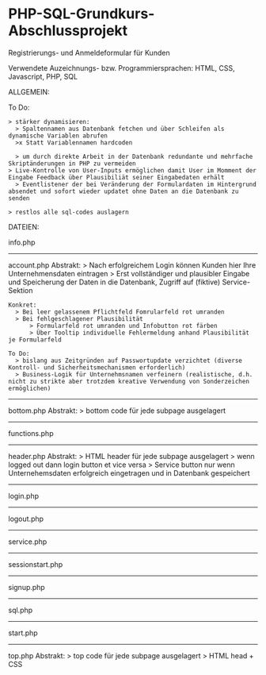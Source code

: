 # PHP-SQL-Grundkurs-Abschlussprojekt
Registrierungs- und Anmeldeformular für Kunden

Verwendete Auzeichnungs- bzw. Programmiersprachen:
HTML, CSS, Javascript, PHP, SQL


ALLGEMEIN:

  To Do:
  
    > stärker dynamisieren:
      > Spaltennamen aus Datenbank fetchen und über Schleifen als dynamische Variablen abrufen
      >x Statt Variablennamen hardcoden
      
      > um durch direkte Arbeit in der Datenbank redundante und mehrfache Skriptänderungen in PHP zu vermeiden
    > Live-Kontrolle von User-Inputs ermöglichen damit User im Momment der Eingabe Feedback über Plausibiliät seiner Eingabedaten erhält
      > Eventlistener der bei Veränderung der Formulardaten im Hintergrund absendet und sofort wieder updatet ohne Daten an die Datenbank zu senden
      
    > restlos alle sql-codes auslagern


DATEIEN:

info.php


____________________________________________________________________________________________________________________
account.php
    Abstrakt:
      > Nach erfolgreichem Login können Kunden hier Ihre Unternehmensdaten eintragen
      > Erst vollständiger und plausibler Eingabe und Speicherung der Daten in die Datenbank, Zugriff auf (fiktive) Service-Sektion

    Konkret:
      > Bei leer gelassenem Pflichtfeld Fomrularfeld rot umranden
      > Bei fehlgeschlagener Plausibilität 
          > Formularfeld rot umranden und Infobutton rot färben
          > Über Tooltip individuelle Fehlermeldung anhand Plausibilität je Formularfeld

    To Do:
      > bislang aus Zeitgründen auf Passwortupdate verzichtet (diverse Kontroll- und Sicherheitsmechanismen erforderlich)
      > Business-Logik für Unternehmsnamen verfeinern (realistische, d.h. nicht zu strikte aber trotzdem kreative Verwendung von Sonderzeichen ermöglichen)
      
____________________________________________________________________________________________________________________ 
bottom.php
    Abstrakt:
     > bottom code für jede subpage ausgelagert

____________________________________________________________________________________________________________________
functions.php


____________________________________________________________________________________________________________________
header.php
    Abstrakt:
     > HTML header für jede subpage ausgelagert
     > wenn logged out dann login button et vice versa
     > Service button nur wenn Unternehemsdaten erfolgreich eingetragen und in Datenbank gespeichert
____________________________________________________________________________________________________________________
login.php


____________________________________________________________________________________________________________________
logout.php




____________________________________________________________________________________________________________________
service.php




____________________________________________________________________________________________________________________
sessionstart.php


____________________________________________________________________________________________________________________
signup.php



____________________________________________________________________________________________________________________
sql.php


____________________________________________________________________________________________________________________
start.php



____________________________________________________________________________________________________________________
top.php
    Abstrakt:
     > top code für jede subpage ausgelagert
     > HTML head + CSS

